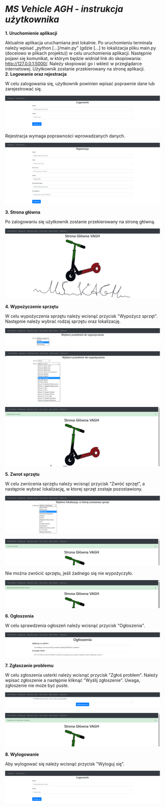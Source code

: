 # _MS Vehicle AGH - instrukcja użytkownika_

<b> 1. Uruchomienie aplikacji </b>

Aktualnie aplikacja uruchamiana jest lokalnie. Po uruchomieniu terminala należy wpisać „python […]/main.py” (gdzie […]
to lokalizacja pliku main.py (docelowo w plikach projektu)) w celu uruchomienia aplikacji. Następnie pojawi się
komunikat, w którym będzie widniał link do skopiowania: http://127.0.0.1:5000/. Należy skopiować go i wkleić w
przeglądarce internetowej. Użytkownik zostanie przekierowany na stronę aplikacji.  
<b> 2. Logowanie oraz rejestracja </b>  

W celu zalogowania się, użytkownik powinien wpisać poprawnie dane lub
zarejestrować się.

![](website/images/login.png)

Rejestracja wymaga poprawności wprowadzanych danych.

![](website/images/register.png)

<b> 3. Strona główna </b>

Po zalogowaniu się użytkownik zostanie przekierowany na stronę główną.

![](website/images/home.png)

<b> 4. Wypożyczenie sprzętu </b>

W celu wypożyczenia sprzętu należy wcisnąć przycisk "Wypożycz sprzęt". Następnie należy wybrać rodzaj sprzętu oraz 
lokalizację.

![](website/images/rent1.png)

![](website/images/rent2.png)

![](website/images/rent3.png)

<b> 5. Zwrot sprzętu </b>

W celu zwrócenia sprzętu należy wcisnąć przycisk "Zwróć sprzęt", a następnie wybrać lokalizację, w ktorej sprzęt zostaje
pozostawiony.

![](website/images/return1.png)

![](website/images/return2.png)

Nie można zwrócić sprzętu, jeśli żadnego się nie wypożyczyło.

![](website/images/return3.png)

<b> 6. Ogłoszenia </b>

W celu sprawdzenia ogłoszeń należy wcisnąć przycisk "Ogłoszenia".

![](website/images/announcement.png)

<b> 7. Zgłaszanie problemu </b>

W celu zgłoszenia usterki należy wcisnąć przycisk "Zgłoś problem". Należy wpisać zgłoszenie a następnie kliknąć "Wyślij 
zgłoszenie". Uwaga, zgłoszenie nie może być puste.

![](website/images/report.png)

![](website/images/report2.png)

<b> 8. Wylogowanie </b>

Aby wylogować się należy wcisnąć przycisk "Wyloguj się".

![](website/images/login.png)
